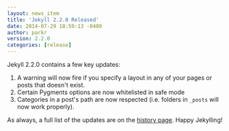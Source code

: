 ```yaml
---
layout: news_item
title: 'Jekyll 2.2.0 Released'
date: 2014-07-29 18:59:13 -0400
author: parkr
version: 2.2.0
categories: [release]
---
```


Jekyll 2.2.0 contains a few key updates:

1. A warning will now fire if you specify a layout in any of your pages or
    posts that doesn't exist.
2. Certain Pygments options are now whitelisted in safe mode
3. Categories in a post's path are now respected (i.e. folders in `_posts`
   will now work properly).

As always, a full list of the updates are on the
[history page](/docs/history#v2-2-0). Happy Jekylling!
